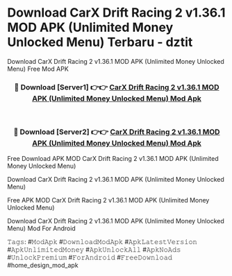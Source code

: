 # Download CarX Drift Racing 2 v1.36.1 MOD APK (Unlimited Money Unlocked Menu) Terbaru - dztit
Download CarX Drift Racing 2 v1.36.1 MOD APK (Unlimited Money Unlocked Menu) Free Mod APK

<div align="center">
<h3>🔴 Download [Server1] 👉👉 <a href="https://apk-comot.site?title=CarX_Drift_Racing_2_v1.36.1_MOD_APK_(Unlimited_Money_Unlocked_Menu)">CarX Drift Racing 2 v1.36.1 MOD APK (Unlimited Money Unlocked Menu) Mod Apk</a></h3><br>

<h3>🔴 Download [Server2] 👉👉 <a href="https://apk-comot.site?title=CarX_Drift_Racing_2_v1.36.1_MOD_APK_(Unlimited_Money_Unlocked_Menu)">CarX Drift Racing 2 v1.36.1 MOD APK (Unlimited Money Unlocked Menu) Mod Apk</a></h3>
</div>


Free Download APK MOD CarX Drift Racing 2 v1.36.1 MOD APK (Unlimited Money Unlocked Menu)

Download CarX Drift Racing 2 v1.36.1 MOD APK (Unlimited Money Unlocked Menu) 

Free APK MOD CarX Drift Racing 2 v1.36.1 MOD APK (Unlimited Money Unlocked Menu) 

Download CarX Drift Racing 2 v1.36.1 MOD APK (Unlimited Money Unlocked Menu) Mod For Android

𝚃𝚊𝚐𝚜: #𝙼𝚘𝚍𝙰𝚙𝚔 #𝙳𝚘𝚠𝚗𝚕𝚘𝚊𝚍𝙼𝚘𝚍𝙰𝚙𝚔 #𝙰𝚙𝚔𝙻𝚊𝚝𝚎𝚜𝚝𝚅𝚎𝚛𝚜𝚒𝚘𝚗 #𝙰𝚙𝚔𝚄𝚗𝚕𝚒𝚖𝚒𝚝𝚎𝚍𝙼𝚘𝚗𝚎𝚢 #𝙰𝚙𝚔𝚄𝚗𝚕𝚘𝚌𝚔𝙰𝚕𝚕 #𝙰𝚙𝚔𝙽𝚘𝙰𝚍𝚜 #𝚄𝚗𝚕𝚘𝚌𝚔𝙿𝚛𝚎𝚖𝚒𝚞𝚖 #𝙵𝚘𝚛𝙰𝚗𝚍𝚛𝚘𝚒𝚍 #𝙵𝚛𝚎𝚎𝙳𝚘𝚠𝚗𝚕𝚘𝚊𝚍 #home_design_mod_apk
